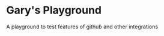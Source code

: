 # Gary's Playground
A playground to test features of github and other integrations


[Test link]: maps://maps.google.com/maps?daddr=Parliament+Hill+Ottawa
